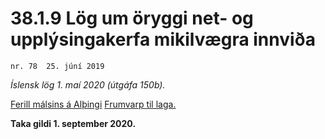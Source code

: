 # 38.1.9 Lög um öryggi net- og upplýsingakerfa mikilvægra innviða

`nr. 78  25. júní 2019`

_Íslensk lög 1. maí 2020 (útgáfa 150b)._

[Ferill málsins á Alþingi](https://www.althingi.is/thingstorf/thingmalalistar-eftir-thingum/ferill/?ltg=149&mnr=416)
[Frumvarp til laga.](https://www.althingi.is/altext/149/s/0557.html)

**Taka gildi 1. september 2020.**

